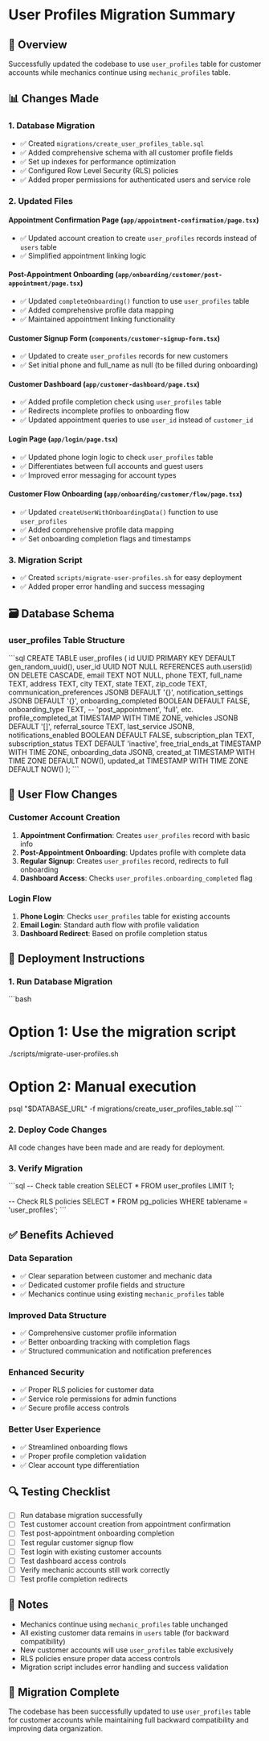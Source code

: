 # User Profiles Migration Summary

## 🎯 **Overview**
Successfully updated the codebase to use `user_profiles` table for customer accounts while mechanics continue using `mechanic_profiles` table.

## 📊 **Changes Made**

### **1. Database Migration**
- ✅ Created `migrations/create_user_profiles_table.sql`
- ✅ Added comprehensive schema with all customer profile fields
- ✅ Set up indexes for performance optimization
- ✅ Configured Row Level Security (RLS) policies
- ✅ Added proper permissions for authenticated users and service role

### **2. Updated Files**

#### **Appointment Confirmation Page** (`app/appointment-confirmation/page.tsx`)
- ✅ Updated account creation to create `user_profiles` records instead of `users` table
- ✅ Simplified appointment linking logic

#### **Post-Appointment Onboarding** (`app/onboarding/customer/post-appointment/page.tsx`)
- ✅ Updated `completeOnboarding()` function to use `user_profiles` table
- ✅ Added comprehensive profile data mapping
- ✅ Maintained appointment linking functionality

#### **Customer Signup Form** (`components/customer-signup-form.tsx`)
- ✅ Updated to create `user_profiles` records for new customers
- ✅ Set initial phone and full_name as null (to be filled during onboarding)

#### **Customer Dashboard** (`app/customer-dashboard/page.tsx`)
- ✅ Added profile completion check using `user_profiles` table
- ✅ Redirects incomplete profiles to onboarding flow
- ✅ Updated appointment queries to use `user_id` instead of `customer_id`

#### **Login Page** (`app/login/page.tsx`)
- ✅ Updated phone login logic to check `user_profiles` table
- ✅ Differentiates between full accounts and guest users
- ✅ Improved error messaging for account types

#### **Customer Flow Onboarding** (`app/onboarding/customer/flow/page.tsx`)
- ✅ Updated `createUserWithOnboardingData()` function to use `user_profiles`
- ✅ Added comprehensive profile data mapping
- ✅ Set onboarding completion flags and timestamps

### **3. Migration Script**
- ✅ Created `scripts/migrate-user-profiles.sh` for easy deployment
- ✅ Added proper error handling and success messaging

## 🗃️ **Database Schema**

### **user_profiles Table Structure**
\`\`\`sql
CREATE TABLE user_profiles (
    id UUID PRIMARY KEY DEFAULT gen_random_uuid(),
    user_id UUID NOT NULL REFERENCES auth.users(id) ON DELETE CASCADE,
    email TEXT NOT NULL,
    phone TEXT,
    full_name TEXT,
    address TEXT,
    city TEXT,
    state TEXT,
    zip_code TEXT,
    communication_preferences JSONB DEFAULT '{}',
    notification_settings JSONB DEFAULT '{}',
    onboarding_completed BOOLEAN DEFAULT FALSE,
    onboarding_type TEXT, -- 'post_appointment', 'full', etc.
    profile_completed_at TIMESTAMP WITH TIME ZONE,
    vehicles JSONB DEFAULT '[]',
    referral_source TEXT,
    last_service JSONB,
    notifications_enabled BOOLEAN DEFAULT FALSE,
    subscription_plan TEXT,
    subscription_status TEXT DEFAULT 'inactive',
    free_trial_ends_at TIMESTAMP WITH TIME ZONE,
    onboarding_data JSONB,
    created_at TIMESTAMP WITH TIME ZONE DEFAULT NOW(),
    updated_at TIMESTAMP WITH TIME ZONE DEFAULT NOW()
);
\`\`\`

## 🔄 **User Flow Changes**

### **Customer Account Creation**
1. **Appointment Confirmation**: Creates `user_profiles` record with basic info
2. **Post-Appointment Onboarding**: Updates profile with complete data
3. **Regular Signup**: Creates `user_profiles` record, redirects to full onboarding
4. **Dashboard Access**: Checks `user_profiles.onboarding_completed` flag

### **Login Flow**
1. **Phone Login**: Checks `user_profiles` table for existing accounts
2. **Email Login**: Standard auth flow with profile validation
3. **Dashboard Redirect**: Based on profile completion status

## 🚀 **Deployment Instructions**

### **1. Run Database Migration**
\`\`\`bash
# Option 1: Use the migration script
./scripts/migrate-user-profiles.sh

# Option 2: Manual execution
psql "$DATABASE_URL" -f migrations/create_user_profiles_table.sql
\`\`\`

### **2. Deploy Code Changes**
All code changes have been made and are ready for deployment.

### **3. Verify Migration**
\`\`\`sql
-- Check table creation
SELECT * FROM user_profiles LIMIT 1;

-- Check RLS policies
SELECT * FROM pg_policies WHERE tablename = 'user_profiles';
\`\`\`

## ✅ **Benefits Achieved**

### **Data Separation**
- ✅ Clear separation between customer and mechanic data
- ✅ Dedicated customer profile fields and structure
- ✅ Mechanics continue using existing `mechanic_profiles` table

### **Improved Data Structure**
- ✅ Comprehensive customer profile information
- ✅ Better onboarding tracking with completion flags
- ✅ Structured communication and notification preferences

### **Enhanced Security**
- ✅ Proper RLS policies for customer data
- ✅ Service role permissions for admin functions
- ✅ Secure profile access controls

### **Better User Experience**
- ✅ Streamlined onboarding flows
- ✅ Proper profile completion validation
- ✅ Clear account type differentiation

## 🔍 **Testing Checklist**

- [ ] Run database migration successfully
- [ ] Test customer account creation from appointment confirmation
- [ ] Test post-appointment onboarding completion
- [ ] Test regular customer signup flow
- [ ] Test login with existing customer accounts
- [ ] Test dashboard access controls
- [ ] Verify mechanic accounts still work correctly
- [ ] Test profile completion redirects

## 📝 **Notes**

- Mechanics continue using `mechanic_profiles` table unchanged
- All existing customer data remains in `users` table (for backward compatibility)
- New customer accounts will use `user_profiles` table exclusively
- RLS policies ensure proper data access controls
- Migration script includes error handling and success validation

## 🎉 **Migration Complete**

The codebase has been successfully updated to use `user_profiles` table for customer accounts while maintaining full backward compatibility and improving data organization.
